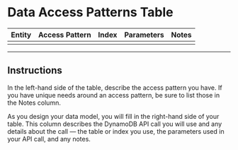 # Data Access Patterns Table

| Entity | Access Pattern | Index | Parameters | Notes |
| ------ | -------------- | ----- | ---------- | ----- |
|        |                |       |            |       |

---

## Instructions

In the left-hand side of the table, describe the access pattern you have. If you have unique needs around an access pattern, be sure to list those in the Notes column.

As you design your data model, you will fill in the right-hand side of your table. This column describes the DynamoDB API call you
will use and any details about the call — the table or index you use, the parameters used in your API call, and any notes.
